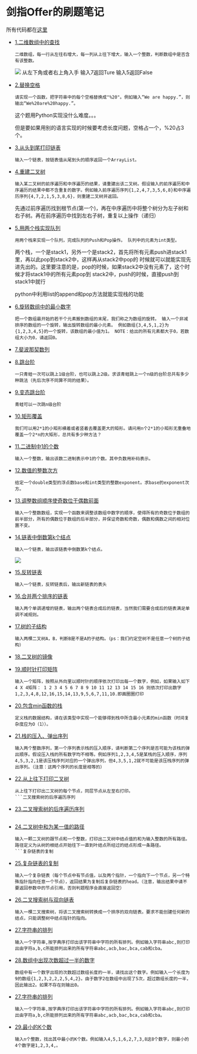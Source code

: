 # 剑指Offer的刷题笔记
所有代码都在[这里](https://github.com/jiangyuwei666/my-study-demo/tree/master/Algorithm/sword%20of%20offer)

* [1.二维数组中的查找](https://github.com/jiangyuwei666/my-study-demo/blob/master/Algorithm/sword%20of%20offer/1.%E4%BA%8C%E7%BB%B4%E6%95%B0%E7%BB%84%E4%B8%AD%E7%9A%84%E6%9F%A5%E6%89%BE.py)
    ```
    二维数组，每一行从左往右增大，每一列从上往下增大，输入一个整数，判断数组中是否含有该整数。
    ```
    ![](https://images0.cnblogs.com/blog2015/381412/201508/172206497062111.png)
    从左下角或者右上角入手
    输入7返回Ture 输入5返回False
* [2.替换空格](https://github.com/jiangyuwei666/my-study-demo/blob/master/Algorithm/sword%20of%20offer/2.%E6%9B%BF%E6%8D%A2%E7%A9%BA%E6%A0%BC.py)

    ```
    请实现一个函数，把字符串中的每个空格替换成"%20"。例如输入“We are happy.”，则输出“We%20are%20happy.”。　
    ```

    这个题用Python实现没什么难度。。。

    但是要如果用别的语言实现的时候要考虑长度问题，空格占一个，%20占3个。
* [3.从头到尾打印链表](https://github.com/jiangyuwei666/my-study-demo/blob/master/Algorithm/sword%20of%20offer/3.%E4%BB%8E%E5%A4%B4%E5%88%B0%E5%B0%BE%E6%89%93%E5%8D%B0%E9%93%BE%E8%A1%A8.py)
    ```
    输入一个链表，按链表值从尾到头的顺序返回一个ArrayList。
    ```
* [4.重建二叉树](https://github.com/jiangyuwei666/my-study-demo/blob/master/Algorithm/sword%20of%20offer/4.%E9%87%8D%E5%BB%BA%E4%BA%8C%E5%8F%89%E6%A0%91.py)

    ```
    输入某二叉树的前序遍历和中序遍历的结果，请重建出该二叉树。假设输入的前序遍历和中序遍历的结果中都不含重复的数字。例如输入前序遍历序列{1,2,4,7,3,5,6,8}和中序遍历序列{4,7,2,1,5,3,8,6}，则重建二叉树并返回。
    ```

    先通过前序遍历找到根节点(第一个)，再在中序遍历中将整个树分为左子树和右子树。再在前序遍历中找到左右子树，重复以上操作（递归）

* [5.用两个栈实现队列](https://github.com/jiangyuwei666/my-study-demo/blob/master/Algorithm/sword%20of%20offer/5.%E7%94%A8%E4%B8%A4%E4%B8%AA%E6%A0%88%E5%AE%9E%E7%8E%B0%E9%98%9F%E5%88%97.py)

    ```
    用两个栈来实现一个队列，完成队列的Push和Pop操作。 队列中的元素为int类型。
    ```

    两个栈，一个是stack1，另外一个是stack2，首先将所有元素push进stack1里，再以此pop到stack2中，这样再从stack2中pop的
    时候就可以就能实现先进先出的。这里要注意的是，pop的时候，如果stack2中没有元素了，这个时候才将stack1中的所有元素pop到
    stack2中，push的时候，直接push到stack1中就行

    python中利用list的append和pop方法就能实现栈的功能
* [6.旋转数组中的最小数字](https://github.com/jiangyuwei666/my-study-demo/blob/master/Algorithm/sword%20of%20offer/6.%E6%97%8B%E8%BD%AC%E6%95%B0%E7%BB%84%E4%B8%AD%E6%9C%80%E5%B0%8F%E7%9A%84%E6%95%B0%E5%AD%97.py)
    ```
    把一个数组最开始的若干个元素搬到数组的末尾，我们称之为数组的旋转。 输入一个非减排序的数组的一个旋转，输出旋转数组的最小元素。 例如数组{3,4,5,1,2}为{1,2,3,4,5}的一个旋转，该数组的最小值为1。 NOTE：给出的所有元素都大于0，若数组大小为0，请返回0。
    ```
* [7.斐波那契数列](https://github.com/jiangyuwei666/my-study-demo/blob/master/Algorithm/sword%20of%20offer/7.斐波那契数列.py)
* [8.跳台阶](https://github.com/jiangyuwei666/my-study-demo/blob/master/Algorithm/sword%20of%20offer/8.跳台阶.py)
    ```
    一只青蛙一次可以跳上1级台阶，也可以跳上2级。求该青蛙跳上一个n级的台阶总共有多少种跳法（先后次序不同算不同的结果）。
    ```
* [9.变态跳台阶](https://github.com/jiangyuwei666/my-study-demo/blob/master/Algorithm/sword%20of%20offer/9.变态跳台阶.py)
    ```
    青蛙可以一次跳n级台阶
    ```
* [10.矩形覆盖](https://github.com/jiangyuwei666/my-study-demo/blob/master/Algorithm/sword%20of%20offer/10.矩形覆盖.py)
    ```
    我们可以用2*1的小矩形横着或者竖着去覆盖更大的矩形。请问用n个2*1的小矩形无重叠地覆盖一个2*n的大矩形，总共有多少种方法？
    ```
* [11.二进制中1的个数](https://github.com/jiangyuwei666/my-study-demo/blob/master/Algorithm/sword%20of%20offer/11.二进制中1的个数.py)
    ```
    输入一个整数，输出该数二进制表示中1的个数。其中负数用补码表示。
    ```
* [12.数值的整数次方](https://github.com/jiangyuwei666/my-study-demo/blob/master/Algorithm/sword%20of%20offer/12.数值的整数次方.py)
    ```
    给定一个double类型的浮点数base和int类型的整数exponent。求base的exponent次方。
    ```
* [13.调整数组顺序使奇数位于偶数前面](https://github.com/jiangyuwei666/my-study-demo/blob/master/Algorithm/sword%20of%20offer/13.调整数组顺序使奇数位于偶数前面.py)
    ```
    输入一个整数数组，实现一个函数来调整该数组中数字的顺序，使得所有的奇数位于数组的前半部分，所有的偶数位于数组的后半部分，并保证奇数和奇数，偶数和偶数之间的相对位置不变。
    ```
* [14.链表中倒数第k个结点](https://github.com/jiangyuwei666/my-study-demo/blob/master/Algorithm/sword%20of%20offer/14.链表中倒数第k个结点.py)
    ```
    输入一个链表，输出该链表中倒数第k个结点。
    ```
    ![](https://images2015.cnblogs.com/blog/936002/201604/936002-20160414184635848-1331750727.png)
* [15.反转链表](https://github.com/jiangyuwei666/my-study-demo/blob/master/Algorithm/sword%20of%20offer/15.反转链表.py)
    ```
    输入一个链表，反转链表后，输出新链表的表头
    ```
* [16.合并两个排序的链表](https://github.com/jiangyuwei666/my-study-demo/blob/master/Algorithm/sword%20of%20offer/16.合并两个排序的链表.py)
    ```
    输入两个单调递增的链表，输出两个链表合成后的链表，当然我们需要合成后的链表满足单调不减规则。
    ```
* [17.树的子结构](https://github.com/jiangyuwei666/my-study-demo/blob/master/Algorithm/sword%20of%20offer/17.树的子结构.py)
    ```
    输入两棵二叉树A，B，判断B是不是A的子结构。（ps：我们约定空树不是任意一个树的子结构）
    ```
* [18.二叉树的镜像](https://github.com/jiangyuwei666/my-study-demo/blob/master/Algorithm/sword%20of%20offer/18.二叉树的镜像.py)

* [19.顺时针打印矩阵](https://github.com/jiangyuwei666/my-study-demo/blob/master/Algorithm/sword%20of%20offer/19.顺时针打印矩阵.py)
    ```
    输入一个矩阵，按照从外向里以顺时针的顺序依次打印出每一个数字，例如，如果输入如下4 X 4矩阵： 1 2 3 4 5 6 7 8 9 10 11 12 13 14 15 16 则依次打印出数字1,2,3,4,8,12,16,15,14,13,9,5,6,7,11,10.即画圈圈打印
    ```
* [20.包含min函数的栈](https://github.com/jiangyuwei666/my-study-demo/blob/master/Algorithm/sword%20of%20offer/20.包含min函数的栈.py)
    ```
    定义栈的数据结构，请在该类型中实现一个能够得到栈中所含最小元素的min函数（时间复杂度应为O（1））。
    ```
* [21.栈的压入、弹出序列](https://github.com/jiangyuwei666/my-study-demo/blob/master/Algorithm/sword%20of%20offer/21.栈的压入、弹出序列.py)
    ```
    输入两个整数序列，第一个序列表示栈的压入顺序，请判断第二个序列是否可能为该栈的弹出顺序。假设压入栈的所有数字均不相等。例如序列1,2,3,4,5是某栈的压入顺序，序列4,5,3,2,1是该压栈序列对应的一个弹出序列，但4,3,5,1,2就不可能是该压栈序列的弹出序列。（注意：这两个序列的长度是相等的）
    ```

* [22.从上往下打印二叉树](https://github.com/jiangyuwei666/my-study-demo/blob/master/Algorithm/sword%20of%20offer/22.从上往下打印二叉树.py)
    ```
    从上往下打印出二叉树的每个节点，同层节点从左至右打印。
    ```二叉搜索树的后序遍历序列
* [23.二叉搜索树的后序遍历序列](https://github.com/jiangyuwei666/my-study-demo/blob/master/Algorithm/sword%20of%20offer/23.二叉搜索树的后序遍历序列.py)
    ```
    
    ```
* [24.二叉树中和为某一值的路径](https://github.com/jiangyuwei666/my-study-demo/blob/master/Algorithm/sword%20of%20offer/24.二叉树中和为某一值的路径.py)
    ```
    输入一颗二叉树的跟节点和一个整数，打印出二叉树中结点值的和为输入整数的所有路径。路径定义为从树的根结点开始往下一直到叶结点所经过的结点形成一条路径。
    ```复杂链表的复制
* [25.复杂链表的复制](https://github.com/jiangyuwei666/my-study-demo/blob/master/Algorithm/sword%20of%20offer/25.复杂链表的复制.py)
    ```
    输入一个复杂链表（每个节点中有节点值，以及两个指针，一个指向下一个节点，另一个特殊指针指向任意一个节点），返回结果为复制后复杂链表的head。（注意，输出结果中请不要返回参数中的节点引用，否则判题程序会直接返回空）
    ```
* [26.二叉搜索树与双向链表](https://github.com/jiangyuwei666/my-study-demo/blob/master/Algorithm/sword%20of%20offer/26.二叉搜索树与双向链表.py)
    ```
    输入一棵二叉搜索树，将该二叉搜索树转换成一个排序的双向链表。要求不能创建任何新的结点，只能调整树中结点指针的指向。
    ```
* [27.字符串的排列](https://github.com/jiangyuwei666/my-study-demo/blob/master/Algorithm/sword%20of%20offer/27.字符串的排列.py)
    ```
    输入一个字符串,按字典序打印出该字符串中字符的所有排列。例如输入字符串abc,则打印出由字符a,b,c所能排列出来的所有字符串abc,acb,bac,bca,cab和cba。
    ```
* [28.数组中出现次数超过一半的数字](https://github.com/jiangyuwei666/my-study-demo/blob/master/Algorithm/sword%20of%20offer/27.字符串的排列.py)
    ```
    数组中有一个数字出现的次数超过数组长度的一半，请找出这个数字。例如输入一个长度为9的数组{1,2,3,2,2,2,5,4,2}。由于数字2在数组中出现了5次，超过数组长度的一半，因此输出2。如果不存在则输出0。
    ```
* [27.字符串的排列](https://github.com/jiangyuwei666/my-study-demo/blob/master/Algorithm/sword%20of%20offer/27.字符串的排列.py)
    ```
    输入一个字符串,按字典序打印出该字符串中字符的所有排列。例如输入字符串abc,则打印出由字符a,b,c所能排列出来的所有字符串abc,acb,bac,bca,cab和cba。
    ```
* [29.最小的K个数](https://github.com/jiangyuwei666/my-study-demo/blob/master/Algorithm/sword%20of%20offer/29.最小的K个数.py)
    ```
    输入n个整数，找出其中最小的K个数。例如输入4,5,1,6,2,7,3,8这8个数字，则最小的4个数字是1,2,3,4,。
    ```